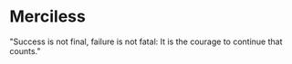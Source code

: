 # Merciless
"Success is not final, failure is not fatal: It is the courage to continue that counts."

